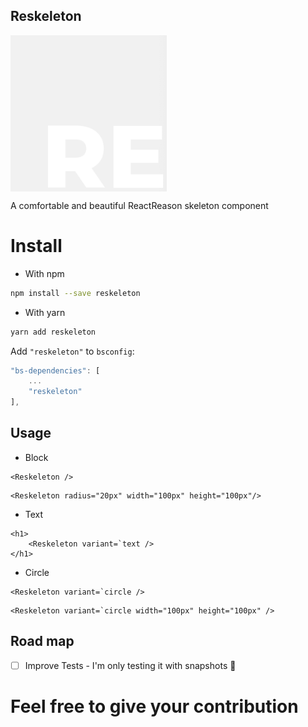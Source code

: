 ## Reskeleton

<img align="center" width="250px" src="./reskeleton-image.gif"/>

<span align="center">A comfortable and beautiful ReactReason skeleton component</span>



# Install

- With npm

```bash
npm install --save reskeleton
```

- With yarn

```bash
yarn add reskeleton
```

Add `"reskeleton"` to `bsconfig`:

```js
"bs-dependencies": [
    ...
    "reskeleton"
],
```

## Usage

- Block

```reason
<Reskeleton />
```

```reason
<Reskeleton radius="20px" width="100px" height="100px"/>
```

- Text

```reason
<h1>
    <Reskeleton variant=`text />
</h1>
```

- Circle

```reason
<Reskeleton variant=`circle />
```

```reason
<Reskeleton variant=`circle width="100px" height="100px" />
```



## Road map

- [ ] Improve Tests - I'm only testing it with snapshots :eyes: 

# Feel free to give your contribution

